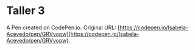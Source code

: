 # Taller 3

A Pen created on CodePen.io. Original URL: [https://codepen.io/Isabela-Acevedo/pen/GRVvopw](https://codepen.io/Isabela-Acevedo/pen/GRVvopw).

